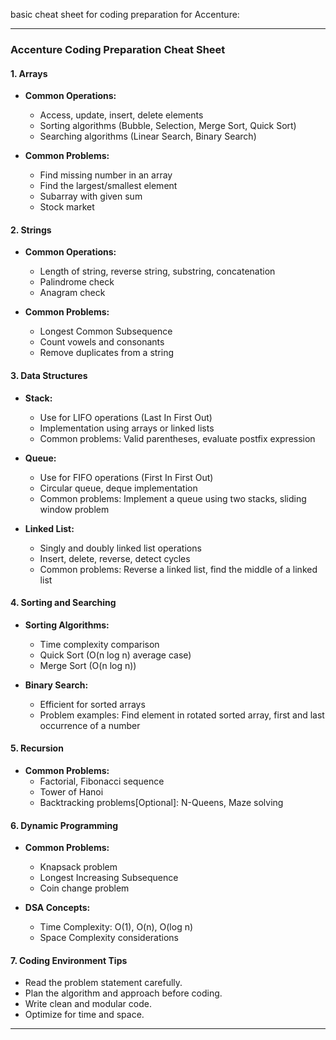 basic cheat sheet for coding preparation for Accenture:

---

### **Accenture Coding Preparation Cheat Sheet**

#### **1. Arrays**
- **Common Operations:**
  - Access, update, insert, delete elements
  - Sorting algorithms (Bubble, Selection, Merge Sort, Quick Sort)
  - Searching algorithms (Linear Search, Binary Search)

  
- **Common Problems:**
  - Find missing number in an array
  - Find the largest/smallest element
  - Subarray with given sum
  - Stock market

#### **2. Strings**
- **Common Operations:**
  - Length of string, reverse string, substring, concatenation
  - Palindrome check
  - Anagram check

- **Common Problems:**
  - Longest Common Subsequence
  - Count vowels and consonants
  - Remove duplicates from a string

#### **3. Data Structures**
- **Stack:**
  - Use for LIFO operations (Last In First Out)
  - Implementation using arrays or linked lists
  - Common problems: Valid parentheses, evaluate postfix expression
  
- **Queue:**
  - Use for FIFO operations (First In First Out)
  - Circular queue, deque implementation
  - Common problems: Implement a queue using two stacks, sliding window problem

- **Linked List:**
  - Singly and doubly linked list operations
  - Insert, delete, reverse, detect cycles
  - Common problems: Reverse a linked list, find the middle of a linked list

#### **4. Sorting and Searching**
- **Sorting Algorithms:**
  - Time complexity comparison
  - Quick Sort (O(n log n) average case)
  - Merge Sort (O(n log n))
  
- **Binary Search:**
  - Efficient for sorted arrays
  - Problem examples: Find element in rotated sorted array, first and last occurrence of a number

#### **5. Recursion**
- **Common Problems:**
  - Factorial, Fibonacci sequence
  - Tower of Hanoi
  - Backtracking problems[Optional]: N-Queens, Maze solving

#### **6. Dynamic Programming**
- **Common Problems:**
  - Knapsack problem
  - Longest Increasing Subsequence
  - Coin change problem

- **DSA Concepts:**
  - Time Complexity: O(1), O(n), O(log n)
  - Space Complexity considerations


  

  
#### **7. Coding Environment Tips**
- Read the problem statement carefully.
- Plan the algorithm and approach before coding.
- Write clean and modular code.
- Optimize for time and space.

---
